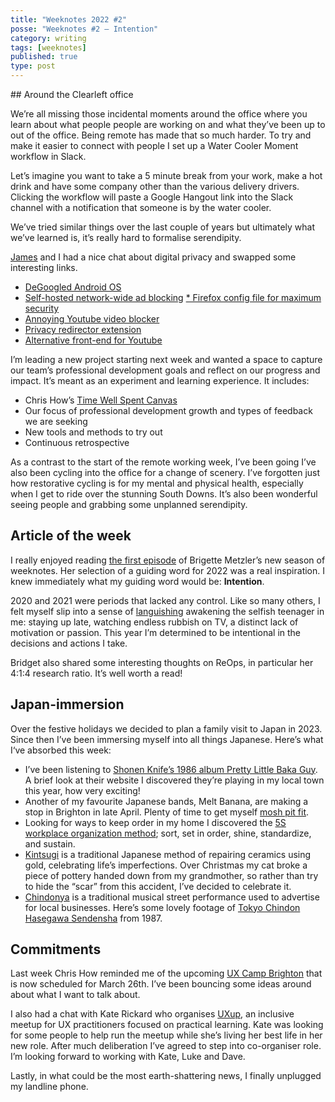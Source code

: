 ```yaml
---
title: "Weeknotes 2022 #2"
posse: "Weeknotes #2 – Intention"
category: writing
tags: [weeknotes]
published: true
type: post
---
```


## Around the Clearleft office

We’re all missing those incidental moments around the office where you learn about what people people are working on and what they’ve been up to out of the office. Being remote has made that so much harder. To try and make it easier to connect with people I set up a Water Cooler Moment workflow in Slack.

Let’s imagine you want to take a 5 minute break from your work, make a hot drink and have some company other than the various delivery drivers. Clicking the workflow will paste a Google Hangout link into the Slack channel with a notification that someone is by the water cooler.

We’ve tried similar things over the last couple of years but ultimately what we’ve learned is, it’s really hard to formalise serendipity.

[James](https://clearleft.com/about/team/james-gilyead) and I had a nice chat about digital privacy and swapped some interesting links.

* [DeGoogled Android OS](https://e.foundation/e-os/)
* [Self-hosted network-wide ad blocking](https://pi-hole.net/)
[* Firefox config file for maximum security](https://github.com/arkenfox/user.js)
* [Annoying Youtube video blocker](https://addons.mozilla.org/en-US/firefox/addon/blocktube/)
* [Privacy redirector extension](https://github.com/SimonBrazell/privacy-redirect)
* [Alternative front-end for Youtube](https://yewtu.be/)

I’m leading a new project starting next week and wanted a space to capture  our team’s professional development goals and reflect on our progress and impact. It’s meant as an experiment and learning experience. It includes:

* Chris How’s [Time Well Spent Canvas](https://clearleft.com/posts/beat-the-clock-with-time-well-spent)
* Our focus of professional development growth and types of feedback we are seeking
* New tools and methods to try out
* Continuous retrospective

As a contrast to the start of the remote working week, I’ve been going I’ve also been cycling into the office for a change of scenery. I’ve forgotten just how restorative cycling is for my mental and physical health, especially when I get to ride over the stunning South Downs. It’s also been wonderful seeing people and grabbing some unplanned serendipity.

## Article of the week

I really enjoyed reading [the first episode](https://brigette-metzler.medium.com/weeknotes-se03e01-c8d2d62d9a62) of Brigette Metzler’s new season of weeknotes. Her selection of a guiding word for 2022 was a real inspiration. I knew immediately what my guiding word would be: **Intention**.

2020 and 2021 were periods that lacked any control. Like so many others, I felt myself slip into a sense of [languishing](https://www.nytimes.com/2021/04/19/well/mind/covid-mental-health-languishing.html) awakening the selfish teenager in me: staying up late, watching endless rubbish on TV, a distinct lack of motivation or passion. This year I’m determined to be intentional in the decisions and actions I take.

Bridget also shared some interesting thoughts on ReOps, in particular her 4:1:4 research ratio. It’s well worth a read!

## Japan-immersion

Over the festive holidays we decided to plan a family visit to Japan in 2023. Since then I’ve been immersing myself into all things Japanese. Here’s what I‘ve absorbed this week:

* I’ve been listening to [Shonen Knife’s 1986 album Pretty Little Baka Guy](http://www.shonenknife.net/discs/discs_pretty_l_b_g.html). A brief look at their website I discovered they’re playing in my local town this year, how very exciting!
* Another of my favourite Japanese bands, Melt Banana, are making a stop in Brighton in late April. Plenty of time to get myself [mosh pit fit](https://www.youtube.com/watch?v=91rsvv9fNOE).
* Looking for ways to keep order in my home I discovered the [5S workplace organization method](https://en.wikipedia.org/wiki/5S_%28methodology%29); sort, set in order, shine, standardize, and sustain.
* [Kintsugi](https://www.artsy.net/article/artsy-editorial-centuries-old-japanese-tradition-mending-broken-ceramics-gold) is a traditional Japanese method of repairing ceramics using gold, celebrating life’s imperfections. Over Christmas my cat broke a piece of pottery handed down from my grandmother, so rather than try to hide the “scar” from this accident, I’ve decided to celebrate it.
* [Chindonya](https://features.japantimes.co.jp/chindonya/) is a traditional musical street performance used to advertise for local businesses. Here’s some lovely footage of [Tokyo Chindon Hasegawa Sendensha](https://youtu.be/YC1s3FD93Hw) from 1987.

## Commitments

Last week Chris How reminded me of the upcoming [UX Camp Brighton](https://www.uxcampbrighton.org/) that is now scheduled for March 26th. I’ve been bouncing some ideas around about what I want to talk about.

I also had a chat with Kate Rickard who organises [UXup](https://twitter.com/UXup_Brighton), an inclusive meetup for UX practitioners focused on practical learning. Kate was looking for some people to help run the meetup while she’s living her best life in her new role. After much deliberation I’ve agreed to step into co-organiser role. I’m looking forward to working with Kate, Luke and Dave.

Lastly, in what could be the most earth-shattering news, I finally unplugged my landline phone.
